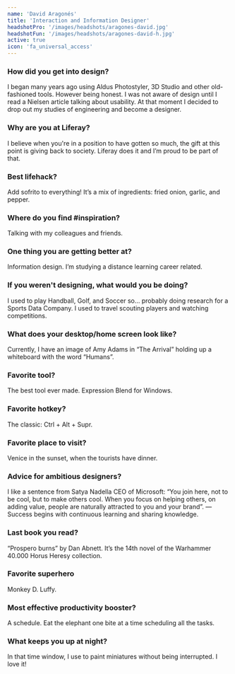 ```yaml
---
name: 'David Aragonés'
title: 'Interaction and Information Designer'
headshotPro: '/images/headshots/aragones-david.jpg'
headshotFun: '/images/headshots/aragones-david-h.jpg'
active: true
icon: 'fa_universal_access'
---
```


### How did you get into design?

I began many years ago using Aldus Photostyler, 3D Studio and other old-fashioned tools. However being honest. I was not aware of design until I read a Nielsen article talking about usability. At that moment I decided to drop out my studies of engineering and become a designer.

### Why are you at Liferay?

I believe when you're in a position to have gotten so much, the gift at this point is giving back to society. Liferay does it and I’m proud to be part of that.

### Best lifehack?

Add sofrito to everything! It’s a mix of ingredients: fried onion, garlic, and pepper.

### Where do you find #inspiration?

Talking with my colleagues and friends.

### One thing you are getting better at?

Information design. I’m studying a distance learning career related.

### If you weren't designing, what would you be doing?

I used to play Handball, Golf, and Soccer so… probably doing research for a Sports Data Company. I used to travel scouting players and watching competitions.

### What does your desktop/home screen look like?

Currently, I have an image of Amy Adams in “The Arrival” holding up a whiteboard with the word “Humans”.

### Favorite tool?

The best tool ever made. Expression Blend for Windows.

### Favorite hotkey?

The classic: Ctrl + Alt + Supr.

### Favorite place to visit?

Venice in the sunset, when the tourists have dinner.

### Advice for ambitious designers?

I like a sentence from Satya Nadella CEO of Microsoft: “You join here, not to be cool, but to make others cool. When you focus on helping others, on adding value, people are naturally attracted to you and your brand”. — Success begins with continuous learning and sharing knowledge.

### Last book you read?

“Prospero burns” by Dan Abnett. It’s the 14th novel of the Warhammer 40.000 Horus Heresy collection.

### Favorite superhero

Monkey D. Luffy.

### Most effective productivity booster?

A schedule. Eat the elephant one bite at a time scheduling all the tasks.

### What keeps you up at night?

In that time window, I use to paint miniatures without being interrupted. I love it!
